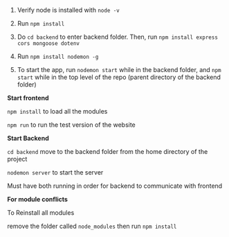 1. Verify node is installed with `node -v`

2. Run `npm install`

3. Do `cd backend` to enter backend folder. Then, run `npm install express cors mongoose dotenv`

4. Run `npm install nodemon -g`

5. To start the app, run `nodemon start` while in the backend folder, and `npm start` while in the top level of the repo (parent directory of the backend folder)

**Start frontend**

`npm install` to load all the modules

`npm run` to run the test version of the website


**Start Backend**

`cd backend` move to the backend folder from the home directory of the project

`nodemon server` to start the server

Must have both running in order for backend to communicate with frontend

**For module conflicts**

To Reinstall all modules

remove the folder called `node_modules` then run `npm install`


